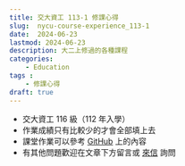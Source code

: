```yaml
---
title: 交大資工 113-1 修課心得
slug:  nycu-course-experience_113-1
date:  2024-06-23
lastmod: 2024-06-23
description: 大二上修過的各種課程
categories:
    - Education
tags : 
    - 修課心得
draft: true
---
```

* 交大資工 116 級（112 年入學）
* 作業成績只有比較少的才會全部填上去
* 課堂作業可以參考 [GitHub](https://github.com/chou-ting-wei?tab=repositories) 上的內容
* 有其他問題歡迎在文章下方留言或 [來信](mailto:userwei.blog@gmail.com) 詢問

